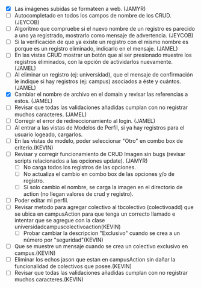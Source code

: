 - [x] Las imágenes subidas se formateen a web. (JAMYR)
- [ ] Autocompletado en todos los campos de nombre de los CRUD. (JEYCOB)
- [ ] Algoritmo que compruebe si el nuevo nombre de un registro es parecido a uno ya registrado, mostrarlo como mensaje de advertencia.  (JEYCOB)
- [ ] Si la verificación de que ya existe un registro con el mismo nombre es porque es un registro eliminado, indicarlo en el mensaje. (JAMEL)
- [ ] En las vistas CRUD mostrar un botón que al ser presionado muestre los registros eliminados, con la opción de actividarlos nuevamente. (JAMEL) 
- [ ] Al eliminar un registro (ej: universidad), que el mensaje de confirmación le indique si hay registros (ej: campus) asociados a éste y cuántos. (JAMEL)
- [x] Cambiar el nombre de archivo en el domain y revisar las referencias a estos. (JAMEL)
- [ ] Revisar que todas las validaciones añadidas cumplan con no registrar muchos caracteres. (JAMEL)
- [ ] Corregir el error de redireccionamiento al login. (JAMEL)
- [ ] Al entrar a las vistas de Modelos de Perfil, si ya hay registros para el usuario logeado, cargarlos.
- [ ] En las vistas de modelo, poder seleccionar "Otro" en combo box de criterio.(KEVIN)
- [ ] Revisar y corregir funcionamiento de CRUD Imagen sin bugs (revisar scripts relacionados a las opciones update). (JAMYR)
    - [ ] No carga todos los registros de las opciones.
	- [ ] No actualiza el cambio en combo box de las opciones y/o de registro.  
	- [ ] Si solo cambio el nombre, se carga la imagen en el directorio de action (no llegan valores de crud y registro).
- [ ] Poder editar mi perfil.
- [ ] Revisar metodo para agregar colectivo al tbcolectivo (colectivoadd) que se ubica en campusAction para que tenga un correcto llamado e intentar que se agregue con la clase universidadcampuscolectivoaction(KEVIN)
	- [ ] Probar cambiar la descripcion "Exclusivo" cuando se crea a un número por "seguridad"(KEVIN)
- [ ] Que se muestre un mensaje cuando se crea un colectivo exclusivo en campus.(KEVIN)
- [ ] Eliminar los echos jason que estan en campusAction sin dañar la funcionalidad de colectivos que posee.(KEVIN)
- [ ] Revisar que todas las validaciones añadidas cumplan con no registrar muchos caracteres.(KEVIN)